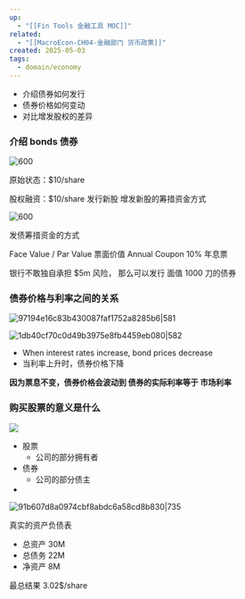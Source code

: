 ```yaml
---
up:
  - "[[Fin Tools 金融工具 MOC]]"
related:
  - "[[MacroEcon-CH04-金融部门 货币政策]]"
created: 2025-05-03
tags:
  - domain/economy
---
```



- 介绍债券如何发行
- 债券价格如何变动
- 对比增发股权的差异

### 介绍 bonds 债券


![600](https://s1.vika.cn/space/2023/04/08/6c6786285c7746aa99943a90653d3225)



原始状态：$10/share

股权融资：$10/share 发行新股
增发新股的筹措资金方式


![600](https://s1.vika.cn/space/2023/04/08/589e1ce5ae31425f86141d5eea194b61)

发债筹措资金的方式

Face Value / Par Value 票面价值
Annual Coupon 10% 年息票


银行不敢独自承担 $5m 风险， 那么可以发行 面值 1000 刀的债券

### 债券价格与利率之间的关系

![97194e16c83b430087faf1752a8285b6|581](https://s1.vika.cn/space/2023/04/08/97194e16c83b430087faf1752a8285b6)

![1db40cf70c0d49b3975e8fb4459eb080|582](https://s1.vika.cn/space/2023/04/09/1db40cf70c0d49b3975e8fb4459eb080)

- When interest rates increase, bond prices decrease
- 当利率上升时，债券价格下降


**因为票息不变，债券价格会波动到 债券的实际利率等于 市场利率**

### 购买股票的意义是什么

![](https://s1.vika.cn/space/2024/07/20/dd43e6d36b824fbbb1a726eebdd55378)

- 股票
	- 公司的部分拥有者
- 债券
	- 公司的部分债主
- 

![91b607d8a0974cbf8abdc6a58cd8b830|735](https://s1.vika.cn/space/2023/04/09/91b607d8a0974cbf8abdc6a58cd8b830)

真实的资产负债表
- 总资产 30M
- 总债务 22M
- 净资产 8M

最总结果 3.02$/share
